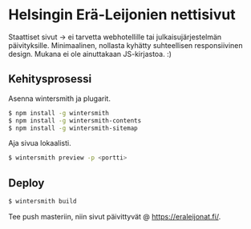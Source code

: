 # Helsingin Erä-Leijonien nettisivut

Staattiset sivut -> ei tarvetta webhotellille tai julkaisujärjestelmän päivityksille. Minimaalinen, nollasta kyhätty suhteellisen responsiivinen design. Mukana ei ole ainuttakaan JS-kirjastoa. :)

## Kehitysprosessi

Asenna wintersmith ja plugarit.

```bash
$ npm install -g wintersmith
$ npm install -g wintersmith-contents
$ npm install -g wintersmith-sitemap
```

Aja sivua lokaalisti.

```bash
$ wintersmith preview -p <portti>
```

## Deploy

```bash
$ wintersmith build
```

Tee push masteriin, niin sivut päivittyvät @ https://eraleijonat.fi/.
